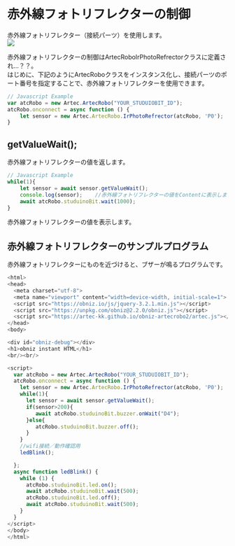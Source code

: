 
# 赤外線フォトリフレクターの制御
赤外線フォトリフレクター（接続パーツ）を使用します。<br>
![](https://i.imgur.com/a49FFJA.jpg)




赤外線フォトリフレクターの制御はArtecRoboIrPhotoRefrectorクラスに定義され…？？。</br>
はじめに、下記のようにArtecRoboクラスをインスタンス化し、接続パーツのポート番号を指定することで、赤外線フォトリフレクターを使用できます。
```Javascript
// Javascript Example
var atcRobo = new Artec.ArtecRobo("YOUR_STUDUIOBIT_ID");
atcRobo.onconnect = async function () {
    let sensor = new Artec.ArtecRobo.IrPhotoRefrector(atcRobo, 'P0');　//P0に赤外線フォトリフレクターを接続する場合
}
```


## getValueWait();
赤外線フォトリフレクターの値を返します。
```Javascript
// Javascript Example
while(1){
    let sensor = await sensor.getValueWait();
    console.log(sensor);    //赤外線フォトリフレクターの値をContentに表示します
    await atcRobo.studuinoBit.wait(1000);
}
```
赤外線フォトリフレクターの値を表示します。

## 赤外線フォトリフレクターのサンプルプログラム
赤外線フォトリフレクターにものを近づけると、ブザーが鳴るプログラムです。
```Javascript
<html>
<head>
  <meta charset="utf-8">
  <meta name="viewport" content="width=device-width, initial-scale=1">
  <script src="https://obniz.io/js/jquery-3.2.1.min.js"></script>
  <script src="https://unpkg.com/obniz@2.2.0/obniz.js"></script>
  <script src="https://artec-kk.github.io/obniz-artecrobo2/artec.js"></script>
</head>
<body>

<div id="obniz-debug"></div>
<h1>obniz instant HTML</h1>
<br/><br/>

<script>
  var atcRobo = new Artec.ArtecRobo("YOUR_STUDUIOBIT_ID");
  atcRobo.onconnect = async function () {
    let sensor = new Artec.ArtecRobo.IrPhotoRefrector(atcRobo, 'P0');
    while(1){
      let sensor = await sensor.getValueWait();
      if(sensor>200){
         await atcRobo.studuinoBit.buzzer.onWait("D4");
      }else{
         atcRobo.studuinoBit.buzzer.off();
      }
    }
    //wifi接続／動作確認用
    ledBlink();

  };
  async function ledBlink() {
    while (1) {
      atcRobo.studuinoBit.led.on();
      await atcRobo.studuinoBit.wait(500);
      atcRobo.studuinoBit.led.off();
      await atcRobo.studuinoBit.wait(500);
    }
  }
</script>
</body>
</html>
```



